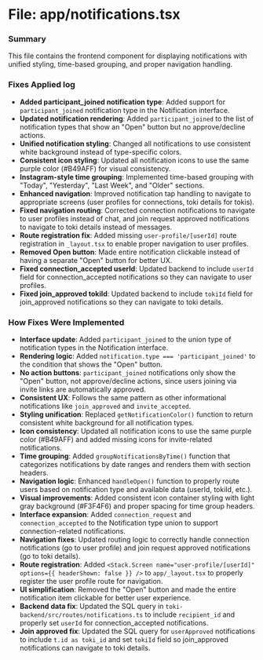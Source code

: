 # File: app/notifications.tsx

### Summary
This file contains the frontend component for displaying notifications with unified styling, time-based grouping, and proper navigation handling.

### Fixes Applied log
- **Added participant_joined notification type**: Added support for `participant_joined` notification type in the Notification interface.
- **Updated notification rendering**: Added `participant_joined` to the list of notification types that show an "Open" button but no approve/decline actions.
- **Unified notification styling**: Changed all notifications to use consistent white background instead of type-specific colors.
- **Consistent icon styling**: Updated all notification icons to use the same purple color (#B49AFF) for visual consistency.
- **Instagram-style time grouping**: Implemented time-based grouping with "Today", "Yesterday", "Last Week", and "Older" sections.
- **Enhanced navigation**: Improved notification tap handling to navigate to appropriate screens (user profiles for connections, toki details for tokis).
- **Fixed navigation routing**: Corrected connection notifications to navigate to user profiles instead of chat, and join request approved notifications to navigate to toki details instead of messages.
- **Route registration fix**: Added missing `user-profile/[userId]` route registration in `_layout.tsx` to enable proper navigation to user profiles.
- **Removed Open button**: Made entire notification clickable instead of having a separate "Open" button for better UX.
- **Fixed connection_accepted userId**: Updated backend to include `userId` field for connection_accepted notifications so they can navigate to user profiles.
- **Fixed join_approved tokiId**: Updated backend to include `tokiId` field for join_approved notifications so they can navigate to toki details.

### How Fixes Were Implemented
- **Interface update**: Added `participant_joined` to the union type of notification types in the Notification interface.
- **Rendering logic**: Added `notification.type === 'participant_joined'` to the condition that shows the "Open" button.
- **No action buttons**: `participant_joined` notifications only show the "Open" button, not approve/decline actions, since users joining via invite links are automatically approved.
- **Consistent UX**: Follows the same pattern as other informational notifications like `join_approved` and `invite_accepted`.
- **Styling unification**: Replaced `getNotificationColor()` function to return consistent white background for all notification types.
- **Icon consistency**: Updated all notification icons to use the same purple color (#B49AFF) and added missing icons for invite-related notifications.
- **Time grouping**: Added `groupNotificationsByTime()` function that categorizes notifications by date ranges and renders them with section headers.
- **Navigation logic**: Enhanced `handleOpen()` function to properly route users based on notification type and available data (userId, tokiId, etc.).
- **Visual improvements**: Added consistent icon container styling with light gray background (#F3F4F6) and proper spacing for time group headers.
- **Interface expansion**: Added `connection_request` and `connection_accepted` to the Notification type union to support connection-related notifications.
- **Navigation fixes**: Updated routing logic to correctly handle connection notifications (go to user profile) and join request approved notifications (go to toki details).
- **Route registration**: Added `<Stack.Screen name="user-profile/[userId]" options={{ headerShown: false }} />` to `app/_layout.tsx` to properly register the user profile route for navigation.
- **UI simplification**: Removed the "Open" button and made the entire notification item clickable for better user experience.
- **Backend data fix**: Updated the SQL query in `toki-backend/src/routes/notifications.ts` to include `recipient_id` and properly set `userId` for connection_accepted notifications.
- **Join approved fix**: Updated the SQL query for `userApproved` notifications to include `t.id as toki_id` and set `tokiId` field so join_approved notifications can navigate to toki details.